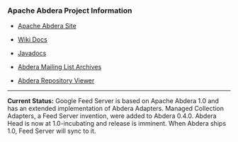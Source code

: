 ### Apache Abdera Project Information ###

  * [Apache Abdera Site](http://abdera.apache.org/)
  * [Wiki Docs ](http://cwiki.apache.org/confluence/display/ABDERA/Documentation)
  * [Javadocs](http://abdera.apache.org/docs/api/index.html)

  * [Abdera Mailing List Archives](http://mail-archives.apache.org/mod_mbox/abdera-dev/)

  * [Abdera Repository Viewer](http://svn.apache.org/viewvc/abdera/java/trunk/)



---

**Current Status:**
Google Feed Server is based on Apache Abdera 1.0 and has an extended implementation of Abdera Adapters. Managed Collection Adapters, a Feed Server invention, were added to Abdera 0.4.0. Abdera Head is now at 1.0-incubating and release is imminent. When Abdera ships 1.0, Feed Server will sync to it.